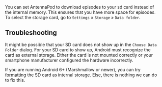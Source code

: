 You can set AntennaPod to download episodes to your sd card instead of the internal memory. This ensures that you have more space for episodes. To select the storage card, go to `Settings` » `Storage` » `Data folder`.

## Troubleshooting

It might be possible that your SD card does not show up in the `Choose Data Folder` dialog. For your SD card to show up, Android must recognize the card as external storage. Either the card is not mounted correctly or your smartphone manufacturer configured the hardware incorrectly.

If you are running Android 6+ (Marshmallow or newer), you can try [formatting](https://lmgtfy.com/?q=android+6+sd+card+internal+storage) the SD card as internal storage. Else, there is nothing we can do to fix this.
